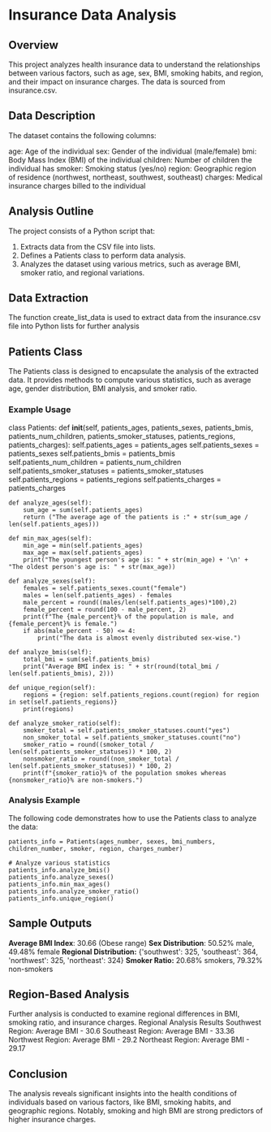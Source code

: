 # Insurance Data Analysis

## Overview
This project analyzes health insurance data to understand the relationships between various factors, such as age, sex, BMI, smoking habits, and region, and their impact on insurance charges. The data is sourced from insurance.csv.

## Data Description
The dataset contains the following columns:

age: Age of the individual
sex: Gender of the individual (male/female)
bmi: Body Mass Index (BMI) of the individual
children: Number of children the individual has
smoker: Smoking status (yes/no)
region: Geographic region of residence (northwest, northeast, southwest, southeast)
charges: Medical insurance charges billed to the individual

## Analysis Outline
The project consists of a Python script that:

1. Extracts data from the CSV file into lists.
2. Defines a Patients class to perform data analysis.
3. Analyzes the dataset using various metrics, such as average BMI, smoker ratio, and regional variations.
   
## Data Extraction
The function create_list_data is used to extract data from the insurance.csv file into Python lists for further analysis

## Patients Class
The Patients class is designed to encapsulate the analysis of the extracted data. It provides methods to compute various statistics, such as average age, gender distribution, BMI analysis, and smoker ratio.

### Example Usage
class Patients:
    def __init__(self, patients_ages, patients_sexes, patients_bmis, patients_num_children, patients_smoker_statuses, patients_regions, patients_charges):
        self.patients_ages = patients_ages
        self.patients_sexes = patients_sexes
        self.patients_bmis = patients_bmis
        self.patients_num_children = patients_num_children
        self.patients_smoker_statuses = patients_smoker_statuses
        self.patients_regions = patients_regions
        self.patients_charges = patients_charges

    def analyze_ages(self):
        sum_age = sum(self.patients_ages)
        return ("The average age of the patients is :" + str(sum_age / len(self.patients_ages)))
    
    def min_max_ages(self):
        min_age = min(self.patients_ages)
        max_age = max(self.patients_ages)
        print("The youngest person's age is: " + str(min_age) + '\n' + "The oldest person's age is: " + str(max_age))

    def analyze_sexes(self):
        females = self.patients_sexes.count("female")
        males = len(self.patients_ages) - females
        male_percent = round((males/len(self.patients_ages)*100),2)
        female_percent = round(100 - male_percent, 2)
        print(f"The {male_percent}% of the population is male, and {female_percent}% is female.")
        if abs(male_percent - 50) <= 4:
            print("The data is almost evenly distributed sex-wise.")

    def analyze_bmis(self):
        total_bmi = sum(self.patients_bmis)
        print("Average BMI index is: " + str(round(total_bmi / len(self.patients_bmis), 2)))

    def unique_region(self):
        regions = {region: self.patients_regions.count(region) for region in set(self.patients_regions)}
        print(regions)

    def analyze_smoker_ratio(self):
        smoker_total = self.patients_smoker_statuses.count("yes")
        non_smoker_total = self.patients_smoker_statuses.count("no")
        smoker_ratio = round((smoker_total / len(self.patients_smoker_statuses)) * 100, 2)
        nonsmoker_ratio = round((non_smoker_total / len(self.patients_smoker_statuses)) * 100, 2)
        print(f"{smoker_ratio}% of the population smokes whereas {nonsmoker_ratio}% are non-smokers.")

### Analysis Example
The following code demonstrates how to use the Patients class to analyze the data:

    patients_info = Patients(ages_number, sexes, bmi_numbers, children_number, smoker, region, charges_number)

    # Analyze various statistics
    patients_info.analyze_bmis()
    patients_info.analyze_sexes()
    patients_info.min_max_ages()
    patients_info.analyze_smoker_ratio()
    patients_info.unique_region()

## Sample Outputs
**Average BMI Index**: 30.66 (Obese range)
**Sex Distribution**: 50.52% male, 49.48% female
**Regional Distribution:** {'southwest': 325, 'southeast': 364, 'northwest': 325, 'northeast': 324}
**Smoker Ratio:** 20.68% smokers, 79.32% non-smokers


## Region-Based Analysis
Further analysis is conducted to examine regional differences in BMI, smoking ratio, and insurance charges.
  Regional Analysis Results
  Southwest Region: Average BMI - 30.6
  Southeast Region: Average BMI - 33.36
  Northwest Region: Average BMI - 29.2
  Northeast Region: Average BMI - 29.17

## Conclusion
The analysis reveals significant insights into the health conditions of individuals based on various factors, like BMI, smoking habits, and geographic regions. Notably, smoking and high BMI are strong predictors of higher insurance charges.


